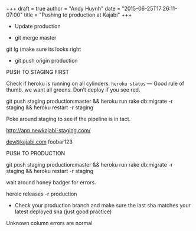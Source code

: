 +++
draft = true
author = "Andy Huynh"
date = "2015-06-25T17:26:11-07:00"
title = "Pushing to production at Kajabi"
+++

- Update production

- git merge master

git lg (make sure its looks right

- git push origin production



PUSH TO STAGING FIRST

Check if heroku is running on all cylinders: `heroku status` — Good rule of thumb. we want all greens. Don’t deploy if you see red. 

git push staging production:master && heroku run rake db:migrate -r staging && heroku restart -r staging

Poke around staging to see if the pipeline is in tact.

http://app.newkajabi-staging.com/

dev@kajabi.com
foobar123


PUSH TO PRODUCTION

git push staging production:master && heroku run rake db:migrate -r staging && heroku restart -r staging

wait around honey badger for errors.


heroic releases -r production 
 - Check your production branch and make sure the last sha matches your latest deployed sha (just good practice)


Unknown column errors are normal
